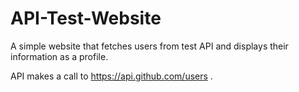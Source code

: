 # API-Test-Website
A simple website that fetches users from test API and displays their information as a profile.

API makes a call to https://api.github.com/users .
